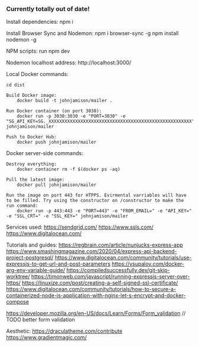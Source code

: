 ### Currently totally out of date!

Install dependencies:
    npm i

Install Browser Sync and Nodemon:
    npm i browser-sync -g
    npm install nodemon -g

NPM scripts:
    run npm dev

Nodemon localhost address: http://localhost:3000/

Local Docker commands:

    cd dist

    Build Docker image:
        docker build -t johnjamison/mailer .

    Run Docker container (on port 3030):
        docker run -p 3030:3030 -e "PORT=3030" -e "SG_API_KEY=SG._XXXXXXXXXXXXXXXXXXXXXXXXXXXXXXXXXXXXXXXXXXXXXXXXXXXXXX" johnjamison/mailer

    Push to Docker Hub:
        docker push johnjamison/mailer

Docker server-side commands:

    Destroy everything:
        docker container rm -f $(docker ps -aq)

    Pull the latest image:
        docker pull johnjamison/mailer

    Run the image on port 443 for HTPPS. Evirmental varriables will have to be filled. Try using the constructor on /constructor to make the run command:
        docker run -p 443:443 -e "PORT=443" -e "FROM_EMAIL=" -e "API_KEY=" -e "SSL_CRT=" -e "SSL_KEY=" johnjamison/mailer

Services used:
https://sendgrid.com/
https://www.ssls.com/
https://www.digitalocean.com/

Tutorials and guides:
https://regbrain.com/article/nunjucks-express-app
https://www.smashingmagazine.com/2020/04/express-api-backend-project-postgresql/
https://www.digitalocean.com/community/tutorials/use-expressjs-to-get-url-and-post-parameters
https://vsupalov.com/docker-arg-env-variable-guide/
https://compiledsuccessfully.dev/git-skip-worktree/
https://timonweb.com/javascript/running-expressjs-server-over-https/
https://linuxize.com/post/creating-a-self-signed-ssl-certificate/
https://www.digitalocean.com/community/tutorials/how-to-secure-a-containerized-node-js-application-with-nginx-let-s-encrypt-and-docker-compose

https://developer.mozilla.org/en-US/docs/Learn/Forms/Form_validation // TODO better form validation

Aesthetic:
https://draculatheme.com/contribute
https://www.gradientmagic.com/